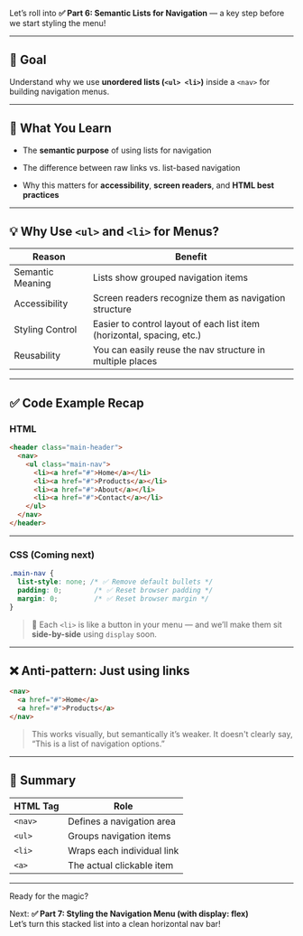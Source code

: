 Let’s roll into **✅ Part 6: Semantic Lists for Navigation** — a key step before we start styling the menu!

---

## 🎯 **Goal**

Understand why we use **unordered lists (`<ul> <li>`)** inside a `<nav>` for building navigation menus.

---

## 🧠 What You Learn

- The **semantic purpose** of using lists for navigation
    
- The difference between raw links vs. list-based navigation
    
- Why this matters for **accessibility**, **screen readers**, and **HTML best practices**
    

---

## 💡 Why Use `<ul>` and `<li>` for Menus?

|Reason|Benefit|
|---|---|
|Semantic Meaning|Lists show grouped navigation items|
|Accessibility|Screen readers recognize them as navigation structure|
|Styling Control|Easier to control layout of each list item (horizontal, spacing, etc.)|
|Reusability|You can easily reuse the nav structure in multiple places|

---

## ✅ Code Example Recap

### HTML

```html
<header class="main-header">
  <nav>
    <ul class="main-nav">
      <li><a href="#">Home</a></li>
      <li><a href="#">Products</a></li>
      <li><a href="#">About</a></li>
      <li><a href="#">Contact</a></li>
    </ul>
  </nav>
</header>
```

---

### CSS (Coming next)

```css
.main-nav {
  list-style: none; /* ✅ Remove default bullets */
  padding: 0;        /* ✅ Reset browser padding */
  margin: 0;         /* ✅ Reset browser margin */
}
```

> 🧠 Each `<li>` is like a button in your menu — and we’ll make them sit **side-by-side** using `display` soon.

---

## ❌ Anti-pattern: Just using links

```html
<nav>
  <a href="#">Home</a>
  <a href="#">Products</a>
</nav>
```

> This works visually, but semantically it’s weaker. It doesn't clearly say,  
> “This is a list of navigation options.”

---

## 🏁 Summary

|HTML Tag|Role|
|---|---|
|`<nav>`|Defines a navigation area|
|`<ul>`|Groups navigation items|
|`<li>`|Wraps each individual link|
|`<a>`|The actual clickable item|

---

Ready for the magic?

Next: **✅ Part 7: Styling the Navigation Menu (with display: flex)**  
Let’s turn this stacked list into a clean horizontal nav bar!